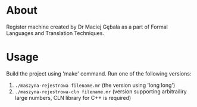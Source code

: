 # About
Register machine created by Dr Maciej Gębala as a part of Formal Languages and Translation Techniques.

# Usage
Build the project using 'make'  command. Run one of the following versions:
1. `./maszyna-rejestrowa filename.mr` (the version using 'long long')
2. `./maszyna-rejestrowa-cln filename.mr` (version supporting arbitrailiry large numbers, CLN library for C++ is required)
